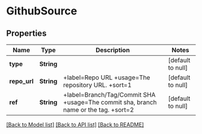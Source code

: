 # GithubSource
## Properties

| Name | Type | Description | Notes |
|------------ | ------------- | ------------- | -------------|
| **type** | **String** |  | [default to null] |
| **repo\_url** | **String** | +label&#x3D;Repo URL +usage&#x3D;The repository URL. +sort&#x3D;1 | [default to null] |
| **ref** | **String** | +label&#x3D;Branch/Tag/Commit SHA +usage&#x3D;The commit sha, branch name or the tag. +sort&#x3D;2 | [default to null] |

[[Back to Model list]](../README.md#documentation-for-models) [[Back to API list]](../README.md#documentation-for-api-endpoints) [[Back to README]](../README.md)

